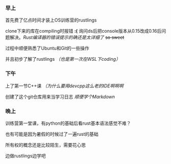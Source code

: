 ### 早上

首先费了亿点时间才装上OS训练营的rustlings

clone下来的库在compiling时报错 **:(** 询问ds后把console版本从0.15改成0.16后问题解决。*Rust编译器的错误提示的确还是太详细了* ~~so sweet~~

过程中顺便熟悉了Ubuntu和Git的一些操作

并且初步了解了rustlings _（也是第一次在WSL下coding）_

### 下午

上了第一节C++课 _（为什么要用devcpp这么老的IDE啊啊啊_

创建了这个git仓库用来当学习日志 _顺便学个Markdown_

### 晚上

训练营第一堂课，有python的基础后看rust基本语法感觉不难？

也有可能是因为暑假的时候过了一遍rust的基础

所有权的概念还是比较陌生，需要花心思

边做rustlings边学吧